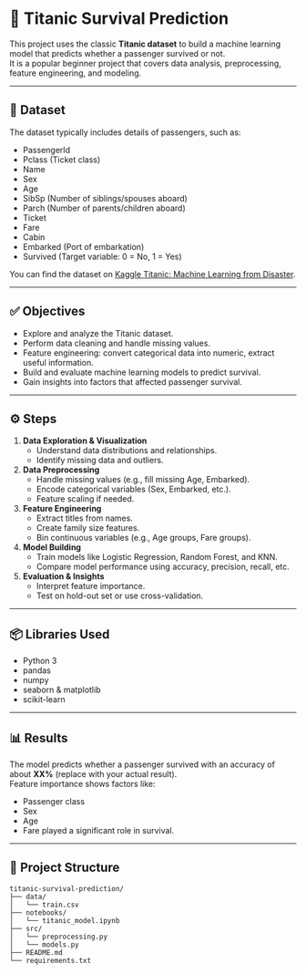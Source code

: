 # 🚢 Titanic Survival Prediction

This project uses the classic **Titanic dataset** to build a machine learning model that predicts whether a passenger survived or not.  
It is a popular beginner project that covers data analysis, preprocessing, feature engineering, and modeling.

---

## 📂 Dataset
The dataset typically includes details of passengers, such as:
- PassengerId
- Pclass (Ticket class)
- Name
- Sex
- Age
- SibSp (Number of siblings/spouses aboard)
- Parch (Number of parents/children aboard)
- Ticket
- Fare
- Cabin
- Embarked (Port of embarkation)
- Survived (Target variable: 0 = No, 1 = Yes)

You can find the dataset on [Kaggle Titanic: Machine Learning from Disaster](https://www.kaggle.com/datasets/yasserh/titanic-dataset).

---

## ✅ Objectives
- Explore and analyze the Titanic dataset.
- Perform data cleaning and handle missing values.
- Feature engineering: convert categorical data into numeric, extract useful information.
- Build and evaluate machine learning models to predict survival.
- Gain insights into factors that affected passenger survival.

---

## ⚙️ Steps
1. **Data Exploration & Visualization**
   - Understand data distributions and relationships.
   - Identify missing data and outliers.
2. **Data Preprocessing**
   - Handle missing values (e.g., fill missing Age, Embarked).
   - Encode categorical variables (Sex, Embarked, etc.).
   - Feature scaling if needed.
3. **Feature Engineering**
   - Extract titles from names.
   - Create family size features.
   - Bin continuous variables (e.g., Age groups, Fare groups).
4. **Model Building**
   - Train models like Logistic Regression, Random Forest, and KNN.
   - Compare model performance using accuracy, precision, recall, etc.
5. **Evaluation & Insights**
   - Interpret feature importance.
   - Test on hold-out set or use cross-validation.

---

## 📦 Libraries Used
- Python 3
- pandas
- numpy
- seaborn & matplotlib
- scikit-learn

---

## 📊 Results
The model predicts whether a passenger survived with an accuracy of about **XX%** (replace with your actual result).  
Feature importance shows factors like:
- Passenger class
- Sex
- Age
- Fare
played a significant role in survival.

---

## 📁 Project Structure
```text
titanic-survival-prediction/
├── data/
│   └── train.csv
├── notebooks/
│   └── titanic_model.ipynb
├── src/
│   └── preprocessing.py
│   └── models.py
├── README.md
└── requirements.txt
